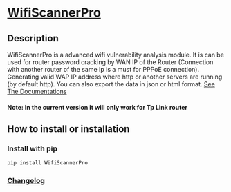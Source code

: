 # [WifiScannerPro](https://github.com/Tonmoy-abc/WifiScanner/)

## Description

WifiScannerPro is a advanced wifi vulnerability analysis module. It is can be used for router password cracking by WAN IP of the Router (Connection with another router of the same Ip is a must for PPPoE connection). Generating valid WAP IP address where http or another servers are running (by default http). You can also export the data in json or html format. [See The Documentations](https://github.com/Tonmoy-abc/WifiScanner/blob/main/md/uses.md)

#### Note: In the current version it will only work for Tp Link router

## How to install or installation
### Install with pip
```bash
pip install WifiScannerPro
```
### [Changelog](https://github.com/Tonmoy-abc/WifiScanner/blob/main/CHANGELOG.md)

